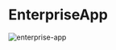 # EnterpriseApp
![enterprise-app](https://github.com/user-attachments/assets/27621df1-0653-4d6d-93f4-98c0f4a8855a)

